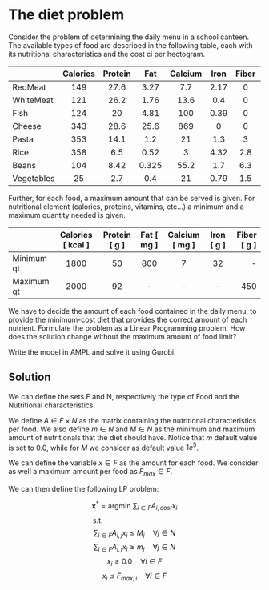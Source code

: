 # The diet problem
Consider the problem of determining the daily menu in a school canteen. The available types of food are described in the following table, 
each with its nutritional characteristics and the cost ci per hectogram.

|             | Calories | Protein  | Fat      | Calcium  | Iron   | Fiber | cost  |
| :---        |  :----:  | :----:   | :----:   | :----:   | :----: | :----:|  ---: |
| RedMeat     | 149      | 27.6     | 3.27     | 7.7      |  2.17  |   0   |  2.5  |
| WhiteMeat   | 121      | 26.2     | 1.76     | 13.6     |   0.4  |   0   |  1.5  |
| Fish        | 124      | 20       | 4.81     | 100      |  0.39  |   0   |  2.0  |
| Cheese      | 343      | 28.6     | 25.6     | 869      |   0    |   0   |  2.0  |
| Pasta       | 353      | 14.1     | 1.2      | 21       |   1.3  |   3   | 0.2   |
| Rice        | 358      |  6.5     | 0.52     |  3       |   4.32 |   2.8 |  0.25 |
| Beans       | 104      |  8.42    |  0.325   |  55.2    |   1.7  |   6.3 |  0.1  |
| Vegetables  |  25      |  2.7     |  0.4     |  21      |   0.79 |   1.5 |  0.1  |

Further, for each food, a maximum amount that can be served is given. For nutritional element (calories, proteins, vitamins, etc...) a minimum and a maximum quantity needed is
given.

|                | Calories [ kcal ]| Protein [ g ]  | Fat  [ mg ]    | Calcium  [ mg ]| Iron [ g ]   | Fiber [ g ] | 
| :---           |  :----:  | :----:   | :----:   | :----:   | :----: |   ---: |
| Minimum qt     | 1800      | 50     | 800     | 7      |  32  |   -   |
| Maximum qt     | 2000     | 92     | -     | -     |   -  |   450    |

We have to decide the amount of each food contained in the daily menu, to provide the minimum-cost diet that provides the correct amount 
of each nutrient. Formulate the problem as a Linear Programming problem. 
How does the solution change without the maximum amount of food limit?

Write the model in AMPL and solve it using Gurobi.

## Solution
We can define the sets F and N, respectively the type of Food and the Nutritional characteristics.

We define $A \in F \times N$ as the matrix containing the nutritional characteristics per food. 
We also define $m \in N$ and $M \in N$ as the minimum and maximum amount of nutritionals that the diet should have. 
Notice that $m$ default value is set to $0.0$, while for $M$ we consider as default value $1e^5$.

We can define the variable $x \in F$ as the amount for each food. We consider as well a maximum amount per food as $F_{max} \in F$.

We can then define the following LP problem:

$$\mathbf{x}^* = \text{argmin} \ \sum_{i\in F} A_{i, cost} x_i$$
$$\text{s.t.} \hspace{4cm}$$
$$\sum_{i\in F} A_{i,j} x_i  \le  M_{j} \quad \forall j \in N $$
$$\sum_{i\in F} A_{i,j} x_i  \ge  m_{j} \quad \forall j \in N $$
$$ x_i  \ge  0.0 \quad \forall i \in F $$
$$ x_i  \le  F_{max,i} \quad \forall i \in F $$
